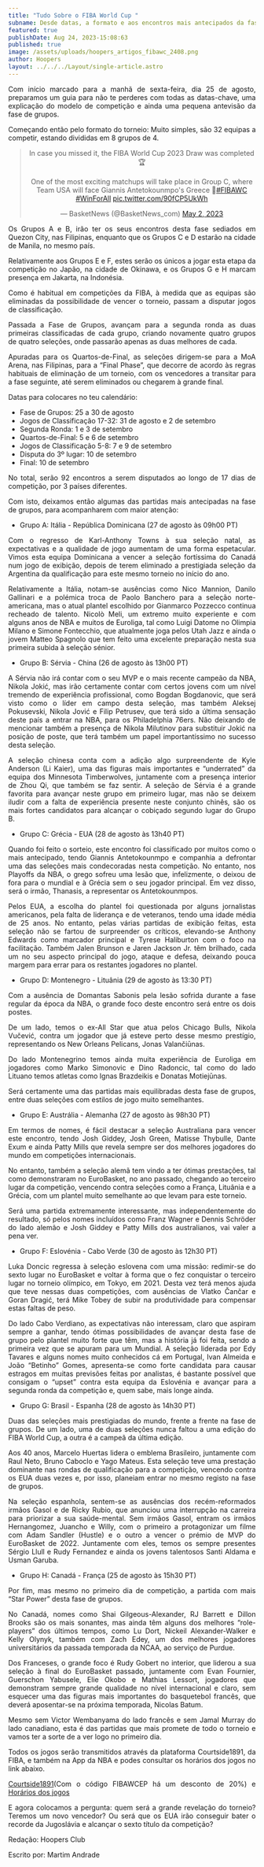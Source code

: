 ```yaml
---
title: "Tudo Sobre o FIBA World Cup "
subname: Desde datas, a formato e aos encontros mais antecipados da fase de grupos.
featured: true
publishDate: Aug 24, 2023-15:08:63
published: true
image: /assets/uploads/hoopers_artigos_fibawc_2408.png
author: Hoopers
layout: ../../../Layout/single-article.astro
---
```

<div style="text-align: justify;
  text-justify: inter-word;">

Com início marcado para a manhã de sexta-feira, dia 25 de agosto, preparamos um guia para não te perderes com todas as datas-chave, uma explicação do modelo de competição e ainda uma pequena antevisão da fase de grupos.

Começando então pelo formato do torneio: Muito simples, são 32 equipas a competir, estando divididas em 8 grupos de 4.

<div style="text-align: center; !important">
 <blockquote class="twitter-tweet"><p lang="en" dir="ltr">In case you missed it, the FIBA World Cup 2023 Draw was completed 🏆<br><br>One of the most exciting matchups will take place in Group C, where Team USA will face Giannis Antetokounmpo&#39;s Greece 👀<a href="https://twitter.com/hashtag/FIBAWC?src=hash&amp;ref_src=twsrc%5Etfw">#FIBAWC</a> <a href="https://twitter.com/hashtag/WinForAll?src=hash&amp;ref_src=twsrc%5Etfw">#WinForAll</a> <a href="https://t.co/90fCP5UkWh">pic.twitter.com/90fCP5UkWh</a></p>&mdash; BasketNews (@BasketNews_com) <a href="https://twitter.com/BasketNews_com/status/1653340632260149251?ref_src=twsrc%5Etfw">May 2, 2023</a></blockquote> <script async src="https://platform.twitter.com/widgets.js" charset="utf-8"></script></div>

Os Grupos A e B, irão ter os seus encontros desta fase sediados em Quezon City, nas Filipinas, enquanto que os Grupos C e D estarão na cidade de Manila, no mesmo país.

Relativamente aos Grupos E e F, estes serão os únicos a jogar esta etapa da competição no Japão, na cidade de Okinawa, e os Grupos G e H marcam presença em Jakarta, na Indonésia.

Como é habitual em competições da FIBA, à medida que as equipas são eliminadas da possibilidade de vencer o torneio, passam a disputar jogos de classificação.

Passada a Fase de Grupos, avançam para a segunda ronda as duas primeiras classificadas de cada grupo, criando novamente quatro grupos de quatro seleções, onde passarão apenas as duas melhores de cada. 

Apuradas para os Quartos-de-Final, as seleções dirigem-se para a MoA Arena, nas Filipinas, para a “Final Phase”, que decorre de acordo às regras habituais de eliminação de um torneio, com os vencedores a transitar para a fase seguinte, até serem eliminados ou chegarem à grande final.

Datas para colocares no teu calendário:

* Fase de Grupos: 25 a 30 de agosto
* Jogos de Classificação 17-32: 31 de agosto e 2 de setembro
* Segunda Ronda: 1 e 3 de setembro
* Quartos-de-Final: 5 e 6 de setembro
* Jogos de Classificação 5-8: 7 e 9 de setembro
* Disputa do 3º lugar: 10 de setembro
* Final: 10 de setembro 

No total, serão 92 encontros a serem disputados ao longo de 17 dias de competição, por 3 países diferentes.

Com isto, deixamos então algumas das partidas mais antecipadas na fase de grupos, para acompanharem com maior atenção:

* Grupo A: Itália - República Dominicana (27 de agosto às 09h00 PT)

Com o regresso de Karl-Anthony Towns à sua seleção natal, as expectativas e a qualidade de jogo aumentam de uma forma espetacular. Vimos esta equipa Dominicana a vencer a seleção fortíssima do Canadá num jogo de exibição, depois de terem eliminado a prestigiada seleção da Argentina da qualificação para este mesmo torneio no início do ano.

Relativamente a Itália, notam-se ausências como Nico Mannion, Danilo Gallinari e a polémica troca de Paolo Banchero para a seleção norte-americana, mas o atual plantel escolhido por Gianmarco Pozzecco continua recheado de talento. Nicolò Meli, um extremo muito experiente e com alguns anos de NBA e muitos de Euroliga, tal como Luigi Datome no Olimpia Milano e Simone Fontecchio, que atualmente joga pelos Utah Jazz e ainda o jovem Matteo Spagnolo que tem feito uma excelente preparação nesta sua primeira subida à seleção sénior.

* Grupo B: Sérvia - China (26 de agosto às 13h00 PT)

A Sérvia não irá contar com o seu MVP e o mais recente campeão da NBA, Nikola Jokić, mas irão certamente contar com certos jovens com um nível tremendo de experiência profissional, como Bogdan Bogdanovic, que será visto como o líder em campo desta seleção, mas também Aleksej Pokusevski, Nikola Jović e Filip Petrusev, que terá sido a última sensação deste país a entrar na NBA, para os Philadelphia 76ers. Não deixando de mencionar também a presença de Nikola Milutinov para substituir Jokić na posição de poste, que terá também um papel importantíssimo no sucesso desta seleção.

A seleção chinesa conta com a adição algo surpreendente de Kyle Anderson (Li Kaier), uma das figuras mais importantes e “underrated” da equipa dos Minnesota Timberwolves, juntamente com a presença interior de Zhou Qi, que também se faz sentir. A seleção de Sérvia é a grande favorita para avançar neste grupo em primeiro lugar, mas não se deixem iludir com a falta de experiência presente neste conjunto chinês, são os mais fortes candidatos para alcançar o cobiçado segundo lugar do Grupo B.

* Grupo C: Grécia - EUA (28 de agosto às 13h40 PT)

Quando foi feito o sorteio, este encontro foi classificado por muitos como o mais antecipado, tendo Giannis Antetokounmpo e companhia a defrontar uma das seleções mais condecoradas nesta competição. No entanto, nos Playoffs da NBA, o grego sofreu uma lesão que, infelizmente, o deixou de fora para o mundial e à Grécia sem o seu jogador principal. Em vez disso, será o irmão, Thanasis, a representar os Antetokounmpos.

Pelos EUA, a escolha do plantel foi questionada por alguns jornalistas americanos, pela falta de liderança e de veteranos, tendo uma idade média de 25 anos. No entanto, pelas várias partidas de exibição feitas, esta seleção não se fartou de surpreender os críticos, elevando-se Anthony Edwards como marcador principal e Tyrese Haliburton com o foco na facilitação. Também Jalen Brunson e Jaren Jackson Jr. têm brilhado, cada um no seu aspecto principal do jogo, ataque e defesa, deixando pouca margem para errar para os restantes jogadores no plantel.

* Grupo D: Montenegro - Lituânia (29 de agosto às 13:30 PT)

Com a ausência de Domantas Sabonis pela lesão sofrida durante a fase regular da época da NBA, o grande foco deste encontro será entre os dois postes.

De um lado, temos o ex-All Star que atua pelos Chicago Bulls, Nikola Vučević, contra um jogador que já esteve perto desse mesmo prestígio, representando os New Orleans Pelicans, Jonas Valančiūnas.

Do lado Montenegrino temos ainda muita experiência de Euroliga em jogadores como Marko Simonovic e Dino Radoncic, tal como do lado Lituano temos atletas como Ignas Brazdeikis e Donatas Motiejūnas.

Será certamente uma das partidas mais equilibradas desta fase de grupos, entre duas seleções com estilos de jogo muito semelhantes.

* Grupo E: Austrália - Alemanha (27 de agosto às 98h30 PT)

Em termos de nomes, é fácil destacar a seleção Australiana para vencer este encontro, tendo Josh Giddey, Josh Green, Matisse Thybulle, Dante Exum e ainda Patty Mills que revela sempre ser dos melhores jogadores do mundo em competições internacionais. 

No entanto, também a seleção alemã tem vindo a ter ótimas prestações, tal como demonstraram no EuroBasket, no ano passado, chegando ao terceiro lugar da competição, vencendo contra seleções como a França, Lituânia e a Grécia, com um plantel muito semelhante ao que levam para este torneio.

Será uma partida extremamente interessante, mas independentemente do resultado, só pelos nomes incluídos como Franz Wagner e Dennis Schröder do lado alemão e Josh Giddey e Patty Mills dos australianos, vai valer a pena ver. 

* Grupo F: Eslovénia - Cabo Verde (30 de agosto às 12h30 PT)

Luka Doncic regressa à seleção eslovena com uma missão: redimir-se do sexto lugar no EuroBasket e voltar à forma que o fez conquistar o terceiro lugar no torneio olímpico, em Tokyo, em 2021. Desta vez terá menos ajuda que teve nessas duas competições, com ausências de Vlatko Čančar e Goran Dragić, terá Mike Tobey de subir na produtividade para compensar estas faltas de peso.

Do lado Cabo Verdiano, as expectativas não interessam, claro que aspiram sempre a ganhar, tendo ótimas possibilidades de avançar desta fase de grupo pelo plantel muito forte que têm, mas a história já foi feita, sendo a primeira vez que se apuram para um Mundial. A seleção liderada por Edy Tavares e alguns nomes muito conhecidos cá em Portugal, Ivan Almeida e João “Betinho” Gomes, apresenta-se como forte candidata para causar estragos em muitas previsões feitas por analistas, é bastante possível que consigam o “upset” contra esta equipa da Eslovénia e avançar para a segunda ronda da competição e, quem sabe, mais longe ainda.

* Grupo G: Brasil - Espanha (28 de agosto às 14h30 PT)

Duas das seleções mais prestigiadas do mundo, frente a frente na fase de grupos. De um lado, uma de duas seleções nunca faltou a uma edição do FIBA World Cup, a outra é a campeã da última edição.

Aos 40 anos, Marcelo Huertas lidera o emblema Brasileiro, juntamente com Raul Neto, Bruno Caboclo e Yago Mateus. Esta seleção teve uma prestação dominante nas rondas de qualificação para a competição, vencendo contra os EUA duas vezes e, por isso, planeiam entrar no mesmo registo na fase de grupos.

Na seleção espanhola, sentem-se as ausências dos recém-reformados irmãos Gasol e de Ricky Rubio, que anunciou uma interrupção na carreira para priorizar a sua saúde-mental. Sem irmãos Gasol, entram os irmãos Hernangomez, Juancho e Willy, com o primeiro a protagonizar um filme com Adam Sandler (Hustle) e o outro a vencer o prémio de MVP do EuroBasket de 2022. Juntamente com eles, temos os sempre presentes Sérgio Llull e Rudy Fernandez e ainda os jovens talentosos Santi Aldama e Usman Garuba.

* Grupo H: Canadá - França (25 de agosto às 15h30 PT)

Por fim, mas mesmo no primeiro dia de competição, a partida com mais “Star Power” desta fase de grupos. 

No Canadá, nomes como Shai Gilgeous-Alexander, RJ Barrett e Dillon Brooks são os mais sonantes, mas ainda têm alguns dos melhores “role-players” dos últimos tempos, como Lu Dort, Nickeil Alexander-Walker e Kelly Olynyk, também com Zach Edey, um dos melhores jogadores universitários da passada temporada da NCAA, ao serviço de Purdue.

Dos Franceses, o grande foco é Rudy Gobert no interior, que liderou a sua seleção à final do EuroBasket passado, juntamente com Evan Fournier, Guerschon Yabusele, Elie Okobo e Mathias Lessort, jogadores que demonstram sempre grande qualidade no nível internacional e claro, sem esquecer uma das figuras mais importantes do basquetebol francês, que deverá aposentar-se na próxima temporada, Nicolas Batum. 

Mesmo sem Victor Wembanyama do lado francês e sem Jamal Murray do lado canadiano, esta é das partidas que mais promete de todo o torneio e vamos ter a sorte de a ver logo no primeiro dia.

Todos os jogos serão transmitidos através da plataforma Courtside1891, da FIBA, e também na App da NBA e podes consultar os horários dos jogos no link abaixo.

[Courtside1891](https://www.courtside1891.basketball/plans?utm_source=fibaweb&utm_medium=referral&utm_campaign=opqtpolandestonia&utm_content=watchlivenavi)(Com o código FIBAWCEP há um desconto de 20%) e
[Horários dos jogos](https://www.fiba.basketball/basketballworldcup/2023/games)

E agora colocamos a pergunta: quem será a grande revelação do torneio? Teremos um novo vencedor? Ou será que os EUA irão conseguir bater o recorde da Jugoslávia e alcançar o sexto título da competição? 

Redação: Hoopers Club

Escrito por: Martim Andrade</div>